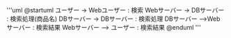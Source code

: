 '''uml
@startuml
ユーザー -> Webユーザー : 検索
Webサーバー -> DBサーバー : 検索処理(商品名)
DBサーバー -> DBサーバー : 検索処理
DBサーバー -->Webサーバー : 検索結果
Webサーバー --> ユーザー : 検索結果
@enduml
'''

